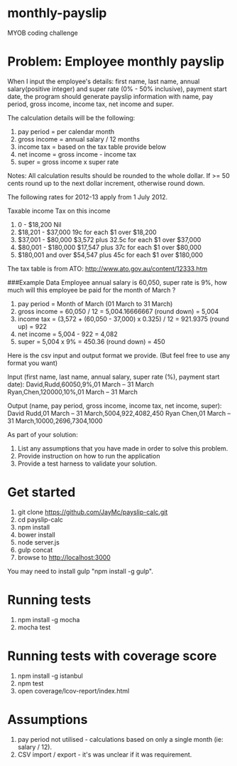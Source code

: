 # monthly-payslip
MYOB coding challenge

# Problem: Employee monthly payslip
When I input the employee's details: first name, last name, annual salary(positive integer) and super rate (0% - 50% inclusive), payment start date, the program should generate payslip information with name, pay period, gross income, income tax, net income and super.

The calculation details will be the following:
 1. pay period = per calendar month
 2. gross income = annual salary / 12 months
 3. income tax = based on the tax table provide below
 4. net income = gross income - income tax
 5. super = gross income x super rate

Notes: All calculation results should be rounded to the whole dollar. If >= 50 cents round up to the next dollar increment, otherwise round down.

The following rates for 2012-13 apply from 1 July 2012.

Taxable income Tax on this income
 1. 0 - $18,200 Nil
 2. $18,201 - $37,000 19c for each $1 over $18,200
 3. $37,001 - $80,000 $3,572 plus 32.5c for each $1 over $37,000
 4. $80,001 - $180,000 $17,547 plus 37c for each $1 over $80,000
 5. $180,001 and over $54,547 plus 45c for each $1 over $180,000

The tax table is from ATO: http://www.ato.gov.au/content/12333.htm

###Example Data
Employee annual salary is 60,050, super rate is 9%, how much will this employee be paid for the month of March ?
 1. pay period = Month of March (01 March to 31 March)
 2. gross income = 60,050 / 12 = 5,004.16666667 (round down) = 5,004
 3. income tax = (3,572 + (60,050 - 37,000) x 0.325) / 12 = 921.9375 (round up) = 922
 4. net income = 5,004 - 922 = 4,082
 5. super = 5,004 x 9% = 450.36 (round down) = 450

Here is the csv input and output format we provide. (But feel free to use any format you want)

Input (first name, last name, annual salary, super rate (%), payment start date):
David,Rudd,60050,9%,01 March – 31 March
Ryan,Chen,120000,10%,01 March – 31 March

Output (name, pay period, gross income, income tax, net income, super):
David Rudd,01 March – 31 March,5004,922,4082,450
Ryan Chen,01 March – 31 March,10000,2696,7304,1000

As part of your solution:
 1. List any assumptions that you have made in order to solve this problem.
 2. Provide instruction on how to run the application
 3. Provide a test harness to validate your solution.


# Get started
 1. git clone https://github.com/JayMc/payslip-calc.git
 2. cd payslip-calc
 3. npm install
 4. bower install
 5. node server.js
 6. gulp concat
 7. browse to [http://localhost:3000](http://localhost:3000)

You may need to install gulp "npm install -g gulp".


# Running tests
 1. npm install -g mocha
 2. mocha test

# Running tests with coverage score
 1. npm install -g istanbul
 2. npm test
 3. open coverage/lcov-report/index.html

# Assumptions
 1. pay period not utilised - calculations based on only a single month (ie: salary / 12). 
 2. CSV import / export - it's was unclear if it was requirement.
